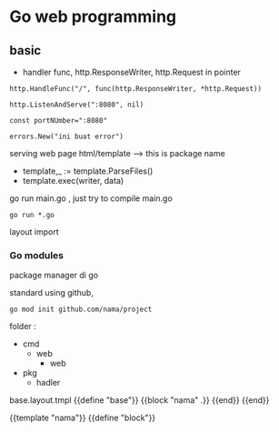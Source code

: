 # Go web programming

## basic
- handler func, http.ResponseWriter, http.Request in pointer

```
http.HandleFunc("/", func(http.ResponseWriter, *http.Request))
```

```
http.ListenAndServe(":8080", nil)
```

```
const portNUmber=":8080"
```

```
errors.New("ini buat error")
```

serving web page
html/template --> this is package name
- template,_ := template.ParseFiles()
- template.exec(writer, data)

go run main.go , just try to compile main.go
```
go run *.go
```

layout import

### Go modules
package manager di go

standard using github,
```
go mod init github.com/nama/project
```

folder :
 - cmd
   - web
      - web
 - pkg
   - hadler

base.layout.tmpl
{{define "base"}}
    {{block "nama" .}}
    {{end}}
{{end}}

{{template "nama"}}
{{define "block"}}


